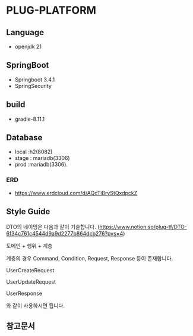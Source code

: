 # PLUG-PLATFORM

## Language

- openjdk 21

## SpringBoot

- Springboot 3.4.1
- SpringSecurity

## build

- gradle-8.11.1

## Database

- local :h2(8082)
- stage : mariadb(3306)
- prod :mariadb(3306).

### ERD
- https://www.erdcloud.com/d/AQcTiBryStQxdpckZ

## Style Guide
DTO의 네이밍은 다음과 같이 기술합니다. (https://www.notion.so/plug-tf/DTO-6f34c761c4544d9a9d2277b864dcb276?pvs=4)

도메인 + 행위 + 계층

계층의 경우 Command, Condition, Request, Response 등이 존재합니다.

UserCreateRequest

UserUpdateRequest

UserResponse

와 같이 사용하시면 됩니다.

## 참고문서
